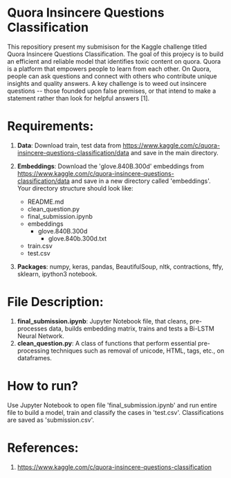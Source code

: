 # Quora Insincere Questions Classification

This repositiory present my submisison for the Kaggle challenge titled Quora Insincere Questions Classification. The goal of this projecy is to build an efficient and reliable model that identifies toxic content on quora. Quora is a platform that empowers people to learn from each other. On Quora, people can ask questions and connect with others who contribute unique insights and quality answers. A key challenge is to weed out insincere questions -- those founded upon false premises, or that intend to make a statement rather than look for helpful answers [1].


# Requirements:
1. **Data**: Download train, test data from https://www.kaggle.com/c/quora-insincere-questions-classification/data and save in the main directory.
2. **Embeddings**: Download the 'glove.840B.300d' embeddings from https://www.kaggle.com/c/quora-insincere-questions-classification/data and save in a new directory called 'embeddings'.
    Your directory structure should look like:  
    * README.md
    * clean_question.py  
    * final_submission.ipynb  
    * embeddings  
        * glove.840B.300d
            * glove.840b.300d.txt
    * train.csv
    * test.csv

3. **Packages**: numpy, keras, pandas, BeautifulSoup, nltk, contractions, ftfy, sklearn, ipython3 notebook.

# File Description:
1. **final_submission.ipynb**: Jupyter Notebook file, that cleans, pre-processes data, builds embedding matrix, trains and tests a Bi-LSTM Neural Network.
2. **clean_question.py**: A class of functions that perform essential pre-processing techniques such as removal of unicode, HTML, tags, etc., on dataframes.

# How to run?
Use Jupyter Notebook to open file 'final_submission.ipynb' and run entire file to build a model, train and classify the cases in 'test.csv'. Classifications are saved as 'submission.csv'.

# References:
1. https://www.kaggle.com/c/quora-insincere-questions-classification
